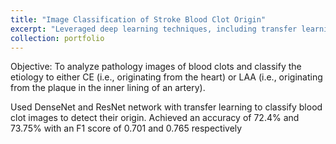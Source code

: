 ```yaml
---
title: "Image Classification of Stroke Blood Clot Origin"
excerpt: "Leveraged deep learning techniques, including transfer learning, to develop an algorithm that accurately classifies blood clots based on their origin, with an accuracy of 72.4% and 73.75% for CE and LAA clots, respectively. <br/><img src='/images/ML_50.PNG'>"
collection: portfolio
---
```


Objective: To analyze pathology images of blood clots and classify the etiology to either CE (i.e., originating
from the heart) or LAA (i.e., originating from the plaque in the inner lining of an artery).

Used DenseNet and ResNet network with transfer learning to classify blood clot images to detect their origin.
Achieved an accuracy of 72.4% and 73.75% with an F1 score of 0.701 and 0.765 respectively



